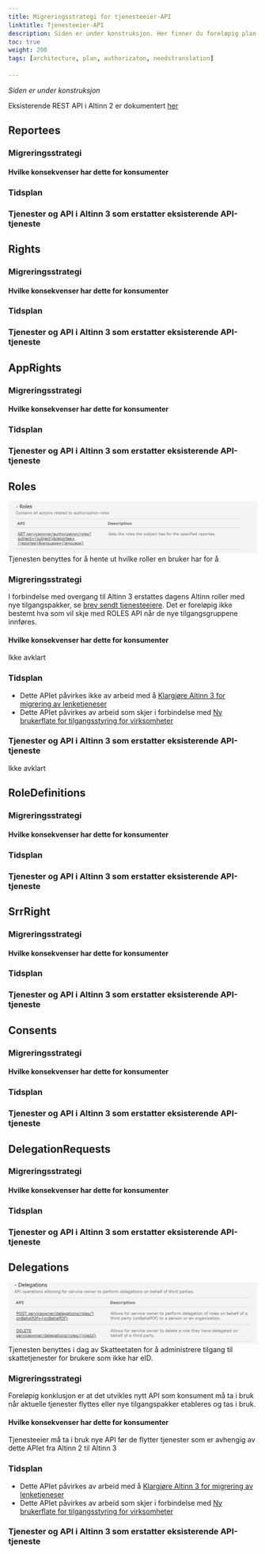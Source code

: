 ```yaml
---
title: Migreringsstrategi for tjenesteeier-API
linktitle: Tjenesteeier-API
description: Siden er under konstruksjon. Her finner du foreløpig plan for hva som skjer med autorisasjons API for tjenesteeiere i overgangen mellom Altinn 2 og Altinn 3. Planen vil bli endret underveis. 
toc: true
weight: 200
tags: [architecture, plan, authorizaton, needstranslation]

---
```


*Siden er under konstruksjon*

Eksisterende REST API i Altinn 2 er dokumentert [her](https://www.altinn.no/api/serviceowner/help)

## Reportees
### Migreringsstrategi
#### Hvilke konsekvenser har dette for konsumenter
### Tidsplan
### Tjenester og API i Altinn 3 som erstatter eksisterende API-tjeneste

## Rights
### Migreringsstrategi
#### Hvilke konsekvenser har dette for konsumenter
### Tidsplan
### Tjenester og API i Altinn 3 som erstatter eksisterende API-tjeneste

## AppRights
### Migreringsstrategi
#### Hvilke konsekvenser har dette for konsumenter
### Tidsplan
### Tjenester og API i Altinn 3 som erstatter eksisterende API-tjeneste

## Roles
![ROLES REST-api for tjenesteeiere](roles.png "Roles-tjenesten")
Tjenesten benyttes for å hente ut hvilke roller en bruker har for å 
### Migreringsstrategi
I forbindelse med overgang til Altinn 3 erstattes dagens Altinn roller med nye tilgangspakker, se [brev sendt tjenesteeiere](/en/authorization/migration/informasjon-sent/letter-accessgroupes).
Det er foreløpig ikke bestemt hva som vil skje med ROLES API når de nye tilgangsgruppene innføres. 
#### Hvilke konsekvenser har dette for konsumenter
Ikke avklart
### Tidsplan
- Dette APIet påvirkes ikke av arbeid med å [Klargjøre Altinn 3 for migrering av lenketjeneser](https://github.com/Altinn/altinn-roadmap/issues/63)
- Dette APIet påvirkes av arbeid som skjer i forbindelse med [Ny brukerflate for tilgangsstyring for virksomheter](https://github.com/Altinn/altinn-access-management/issues/341)
### Tjenester og API i Altinn 3 som erstatter eksisterende API-tjeneste
Ikke avklart

## RoleDefinitions
### Migreringsstrategi
#### Hvilke konsekvenser har dette for konsumenter
### Tidsplan
### Tjenester og API i Altinn 3 som erstatter eksisterende API-tjeneste

## SrrRight
### Migreringsstrategi
#### Hvilke konsekvenser har dette for konsumenter
### Tidsplan
### Tjenester og API i Altinn 3 som erstatter eksisterende API-tjeneste

## Consents
### Migreringsstrategi
#### Hvilke konsekvenser har dette for konsumenter
### Tidsplan
### Tjenester og API i Altinn 3 som erstatter eksisterende API-tjeneste

## DelegationRequests
### Migreringsstrategi
#### Hvilke konsekvenser har dette for konsumenter
### Tidsplan
### Tjenester og API i Altinn 3 som erstatter eksisterende API-tjeneste

## Delegations
![DELEGATIONS REST-api for tjenesteeiere](delgations_te.png "Delegations-tjenesten")
Tjenesten benyttes i dag av Skatteetaten for å administrere tilgang til skattetjenester for brukere som ikke har eID. 
### Migreringsstrategi
Foreløpig konklusjon er at det utvikles nytt API som konsument må ta i bruk når aktuelle tjenester flyttes eller nye tilgangspakker etableres og tas i bruk. 
#### Hvilke konsekvenser har dette for konsumenter
Tjenesteeier må ta i bruk nye API før de flytter tjenester som er avhengig av dette APIet fra Altinn 2 til Altinn 3

### Tidsplan
- Dette APIet påvirkes av arbeid med å [Klargjøre Altinn 3 for migrering av lenketjeneser](https://github.com/Altinn/altinn-roadmap/issues/63)
- Dette APIet påvirkes av arbeid som skjer i forbindelse med [Ny brukerflate for tilgangsstyring for virksomheter](https://github.com/Altinn/altinn-access-management/issues/341)
### Tjenester og API i Altinn 3 som erstatter eksisterende API-tjeneste

